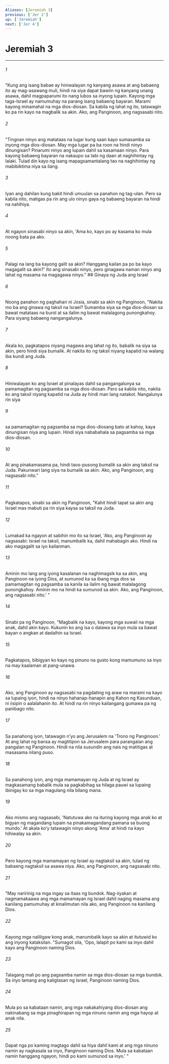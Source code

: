 ```yaml
---
Aliases: [Jeremiah 3]
previous: ['Jer 2']
up: ['Jeremiah']
next: ['Jer 4']
---
```

# Jeremiah 3

***






















###### 1 










"Kung ang isang babae ay hiniwalayan ng kanyang asawa at ang babaeng ito ay mag-asawang muli, hindi na siya dapat bawiin ng kanyang unang asawa, dahil magpaparumi ito nang lubos sa inyong lupain. Kayong mga taga-Israel ay namumuhay na parang isang babaeng bayaran. Marami kayong minamahal na mga dios-diosan. Sa kabila ng lahat ng ito, tatawagin ko pa rin kayo na magbalik sa akin. Ako, ang Panginoon, ang nagsasabi nito. 





















###### 2 










"Tingnan ninyo ang matataas na lugar kung saan kayo sumasamba sa inyong mga dios-diosan. May mga lugar pa ba roon na hindi ninyo dinungisan? Pinarumi ninyo ang lupain dahil sa kasamaan ninyo. Para kayong babaeng bayaran na nakaupo sa tabi ng daan at naghihintay ng lalaki. Tulad din kayo ng isang mapagsamantalang tao na naghihintay ng mabibiktima niya sa ilang. 





















###### 3 










Iyan ang dahilan kung bakit hindi umuulan sa panahon ng tag-ulan. Pero sa kabila nito, matigas pa rin ang ulo ninyo gaya ng babaeng bayaran na hindi na nahihiya. 





















###### 4 










At ngayon sinasabi ninyo sa akin, 'Ama ko, kayo po ay kasama ko mula noong bata pa ako. 





















###### 5 










Palagi na lang ba kayong galit sa akin? Hanggang kailan pa po ba kayo magagalit sa akin?' Ito ang sinasabi ninyo, pero ginagawa naman ninyo ang lahat ng masama na magagawa ninyo." ## Ginaya ng Juda ang Israel 





















###### 6 










Noong panahon ng paghahari ni Josia, sinabi sa akin ng Panginoon, "Nakita mo ba ang ginawa ng taksil na Israel? Sumamba siya sa mga dios-diosan sa bawat matataas na burol at sa ilalim ng bawat malalagong punongkahoy. Para siyang babaeng nangangalunya. 





















###### 7 










Akala ko, pagkatapos niyang magawa ang lahat ng ito, babalik na siya sa akin, pero hindi siya bumalik. At nakita ito ng taksil niyang kapatid na walang iba kundi ang Juda. 





















###### 8 










Hiniwalayan ko ang Israel at pinalayas dahil sa pangangalunya sa pamamagitan ng pagsamba sa mga dios-diosan. Pero sa kabila nito, nakita ko ang taksil niyang kapatid na Juda ay hindi man lang natakot. Nangalunya rin siya 





















###### 9 










sa pamamagitan ng pagsamba sa mga dios-diosang bato at kahoy, kaya dinungisan niya ang lupain. Hindi siya nababahala sa pagsamba sa mga dios-diosan. 





















###### 10 










At ang pinakamasama pa, hindi taos-pusong bumalik sa akin ang taksil na Juda. Pakunwari lang siya na bumalik sa akin. Ako, ang Panginoon, ang nagsasabi nito." 





















###### 11 










Pagkatapos, sinabi sa akin ng Panginoon, "Kahit hindi tapat sa akin ang Israel mas mabuti pa rin siya kaysa sa taksil na Juda. 





















###### 12 










Lumakad ka ngayon at sabihin mo ito sa Israel, 'Ako, ang Panginoon ay nagsasabi: Israel na taksil, manumbalik ka, dahil mahabagin ako. Hindi na ako magagalit sa iyo kailanman. 





















###### 13 










Aminin mo lang ang iyong kasalanan na naghimagsik ka sa akin, ang Panginoon na iyong Dios, at sumunod ka sa ibang mga dios sa pamamagitan ng pagsamba sa kanila sa ilalim ng bawat malalagong punongkahoy. Aminin mo na hindi ka sumunod sa akin. Ako, ang Panginoon, ang nagsasabi nito.' " 





















###### 14 










Sinabi pa ng Panginoon, "Magbalik na kayo, kayong mga suwail na mga anak, dahil akin kayo. Kukunin ko ang isa o dalawa sa inyo mula sa bawat bayan o angkan at dadalhin sa Israel. 





















###### 15 










Pagkatapos, bibigyan ko kayo ng pinuno na gusto kong mamumuno sa inyo na may kaalaman at pang-unawa. 





















###### 16 










Ako, ang Panginoon ay nagsasabi na pagdating ng araw na marami na kayo sa lupaing iyon, hindi na ninyo hahanap-hanapin ang Kahon ng Kasunduan, ni iisipin o aalalahanin ito. At hindi na rin ninyo kailangang gumawa pa ng panibago nito. 





















###### 17 










Sa panahong iyon, tatawagin nʼyo ang Jerusalem na 'Trono ng Panginoon.' At ang lahat ng bansa ay magtitipon sa Jerusalem para parangalan ang pangalan ng Panginoon. Hindi na nila susundin ang nais ng matitigas at masasama nilang puso. 





















###### 18 










Sa panahong iyon, ang mga mamamayan ng Juda at ng Israel ay magkasamang babalik mula sa pagkabihag sa hilaga pauwi sa lupaing ibinigay ko sa mga magulang nila bilang mana. 





















###### 19 










Ako mismo ang nagsasabi, 'Natutuwa ako na ituring kayong mga anak ko at bigyan ng magandang lupain na pinakamagandang pamana sa buong mundo.' At akala koʼy tatawagin ninyo akong 'Ama' at hindi na kayo hihiwalay sa akin. 





















###### 20 










Pero kayong mga mamamayan ng Israel ay nagtaksil sa akin, tulad ng babaeng nagtaksil sa asawa niya. Ako, ang Panginoon, ang nagsasabi nito. 





















###### 21 










"May naririnig na mga ingay sa itaas ng bundok. Nag-iiyakan at nagmamakaawa ang mga mamamayan ng Israel dahil naging masama ang kanilang pamumuhay at kinalimutan nila ako, ang Panginoon na kanilang Dios. 





















###### 22 










Kayong mga naliligaw kong anak, manumbalik kayo sa akin at itutuwid ko ang inyong kataksilan. "Sumagot sila, 'Opo, lalapit po kami sa inyo dahil kayo ang Panginoon naming Dios. 





















###### 23 










Talagang mali po ang pagsamba namin sa mga dios-diosan sa mga bundok. Sa inyo lamang ang kaligtasan ng Israel, Panginoon naming Dios. 





















###### 24 










Mula po sa kabataan namin, ang mga nakakahiyang dios-diosan ang nakinabang sa mga pinaghirapan ng mga ninuno namin ang mga hayop at anak nila. 





















###### 25 










Dapat nga po kaming magtago dahil sa hiya dahil kami at ang mga ninuno namin ay nagkasala sa inyo, Panginoon naming Dios. Mula sa kabataan namin hanggang ngayon, hindi po kami sumunod sa inyo.' "
